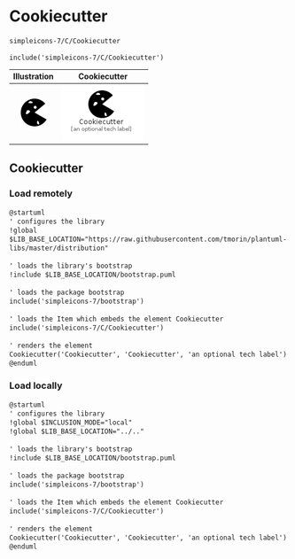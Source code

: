 # Cookiecutter


```text
simpleicons-7/C/Cookiecutter
```

```text
include('simpleicons-7/C/Cookiecutter')
```



| Illustration | Cookiecutter |
| :---: | :---: |
| ![illustration for Illustration](../../simpleicons-7/C/Cookiecutter.png) | ![illustration for Cookiecutter](../../simpleicons-7/C/Cookiecutter.Local.png) |




## Cookiecutter

### Load remotely
```plantuml
@startuml
' configures the library
!global $LIB_BASE_LOCATION="https://raw.githubusercontent.com/tmorin/plantuml-libs/master/distribution"

' loads the library's bootstrap
!include $LIB_BASE_LOCATION/bootstrap.puml

' loads the package bootstrap
include('simpleicons-7/bootstrap')

' loads the Item which embeds the element Cookiecutter
include('simpleicons-7/C/Cookiecutter')

' renders the element
Cookiecutter('Cookiecutter', 'Cookiecutter', 'an optional tech label')
@enduml
```

### Load locally
```plantuml
@startuml
' configures the library
!global $INCLUSION_MODE="local"
!global $LIB_BASE_LOCATION="../.."

' loads the library's bootstrap
!include $LIB_BASE_LOCATION/bootstrap.puml

' loads the package bootstrap
include('simpleicons-7/bootstrap')

' loads the Item which embeds the element Cookiecutter
include('simpleicons-7/C/Cookiecutter')

' renders the element
Cookiecutter('Cookiecutter', 'Cookiecutter', 'an optional tech label')
@enduml
```

